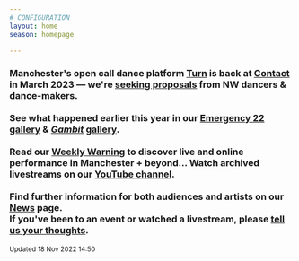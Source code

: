 ```yaml
---
# CONFIGURATION
layout: home
season: homepage

---
```

### Manchester's open call dance platform [Turn](/hab/turn) is back at <a href="https://contactmcr.com" target="_blank">Contact</a> in March 2023 — we're <a href="https//wordofwarning.posthaven.com" target="_blank">seeking proposals</a> from NW dancers & dance-makers.<br><br>See what happened earlier this year in our [Emergency 22](/current/2022-emergency) [gallery](/galleries/2022-emergency) & [*Gambit*](/current/2022-springsummer/gambit) [gallery](/galleries/2022-gambit).<br><br>Read our <a href="https//wordofwarning.posthaven.com" target="_blank">Weekly Warning</a> to discover live and online performance in Manchester + beyond… Watch archived livestreams on our <a href="https://youtube.com/@warnmcr" target="_blank">YouTube channel</a>.<br><br>Find further information for both audiences and artists on our [News](/news) page.<br>If you've been to an event or watched a livestream, please <a href="http://bit.ly/warnmcrfeedback" target="_blank">tell us your thoughts</a>.         
<small>Updated 18 Nov 2022 14:50</small>
